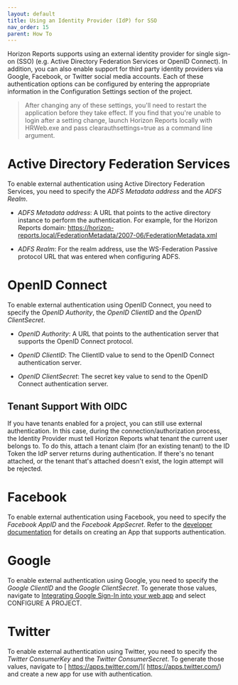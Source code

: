 ```yaml
---
layout: default
title: Using an Identity Provider (IdP) for SSO
nav_order: 15
parent: How To
---
```


Horizon Reports supports using an external identity provider for single sign-on (SSO) (e.g. Active Directory Federation Services or OpenID Connect). In addition, you can also enable support for third party identity providers via Google, Facebook, or Twitter social media accounts. Each of these authentication options can be configured by entering the appropriate information in the Configuration Settings section of the project.


> <span class="glyphicon glyphicon-info-sign" aria-hidden="true"></span> After changing any of these settings, you'll need to restart the application before they take effect. If you find that you're unable to login after a setting change, launch Horizon Reports locally with HRWeb.exe and pass clearauthsettings=true as a command line argument.


# Active Directory Federation Services

To enable external authentication using Active Directory Federation Services, you need to specify the *ADFS Metadata address* and the *ADFS Realm*.

* *ADFS Metadata address*: A URL that points to the active directory instance to perform the authentication. For example, for the Horizon Reports domain: https://horizon-reports.local/FederationMetadata/2007-06/FederationMetadata.xml

* *ADFS Realm*: For the realm address, use the WS-Federation Passive protocol URL that was entered when configuring ADFS.

# OpenID Connect

To enable external authentication using OpenID Connect, you need to specify the *OpenID Authority*, the *OpenID ClientID* and the *OpenID ClientSecret*.

* *OpenID Authority*: A URL that points to the authentication server that supports the OpenID Connect protocol.

* *OpenID ClientID*: The ClientID value to send to the OpenID Connect authentication server.

* *OpenID ClientSecret*: The secret key value to send to the OpenID Connect authentication server.

## Tenant Support With OIDC

If you have tenants enabled for a project, you can still use external authentication. In this case, during the connection/authorization process, the Identity Provider must tell Horizon Reports what tenant the current user belongs to. To do this, attach a tenant claim (for an existing tenant) to the ID Token the IdP server returns during authentication. If there's no tenant attached, or the tenant that's attached doesn't exist, the login attempt will be rejected.

# Facebook

To enable external authentication using Facebook, you need to specify the *Facebook AppID* and the *Facebook AppSecret*. Refer to the [developer documentation](https://developers.facebook.com/docs/) for details on creating an App that supports authentication.

# Google

To enable external authentication using Google, you need to specify the *Google ClientID* and the *Google ClientSecret*. To generate those values, navigate to [Integrating Google Sign-In into your web app](https://developers.google.com/identity/sign-in/web/sign-in#before_you_begin) and select CONFIGURE A PROJECT.

# Twitter

To enable external authentication using Twitter, you need to specify the *Twitter ConsumerKey* and the *Twitter ConsumerSecret*. To generate those values, navigate to [ https://apps.twitter.com/]( https://apps.twitter.com/) and create a new app for use with authentication.